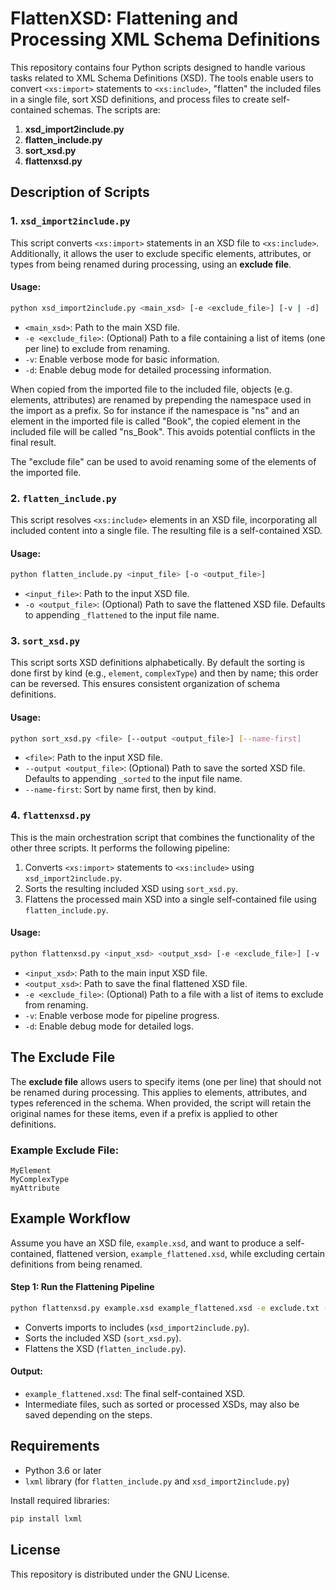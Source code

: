 # FlattenXSD: Flattening and Processing XML Schema Definitions

This repository contains four Python scripts designed to handle various tasks related to XML Schema Definitions (XSD). The tools enable users to convert `<xs:import>` statements to `<xs:include>`, "flatten" the included files in a single file, sort XSD definitions, and process files to create self-contained schemas. The scripts are:

1. **xsd_import2include.py**
2. **flatten_include.py**
3. **sort_xsd.py**
4. **flattenxsd.py**

## Description of Scripts

### 1. `xsd_import2include.py`
This script converts `<xs:import>` statements in an XSD file to `<xs:include>`. Additionally, it allows the user to exclude specific elements, attributes, or types from being renamed during processing, using an **exclude file**.

#### Usage:
```bash
python xsd_import2include.py <main_xsd> [-e <exclude_file>] [-v | -d]
```

- `<main_xsd>`: Path to the main XSD file.
- `-e <exclude_file>`: (Optional) Path to a file containing a list of items (one per line) to exclude from renaming.
- `-v`: Enable verbose mode for basic information.
- `-d`: Enable debug mode for detailed processing information.

When copied from the imported file to the included file, objects (e.g. elements, attributes) are renamed by prepending the namespace used in the import as a prefix. So for instance if the namespace is "ns" and an element in the imported file is called "Book", the copied element in the included file will be called "ns\_Book". This avoids potential conflicts in the final result.

The "exclude file" can be used to avoid renaming some of the elements of the imported file.

### 2. `flatten_include.py`
This script resolves `<xs:include>` elements in an XSD file, incorporating all included content into a single file. The resulting file is a self-contained XSD.

#### Usage:
```bash
python flatten_include.py <input_file> [-o <output_file>]
```

- `<input_file>`: Path to the input XSD file.
- `-o <output_file>`: (Optional) Path to save the flattened XSD file. Defaults to appending `_flattened` to the input file name.

### 3. `sort_xsd.py`
This script sorts XSD definitions alphabetically. By default the sorting is done first by kind (e.g., `element`, `complexType`) and then by name; this order can be reversed. This ensures consistent organization of schema definitions.

#### Usage:
```bash
python sort_xsd.py <file> [--output <output_file>] [--name-first]
```

- `<file>`: Path to the input XSD file.
- `--output <output_file>`: (Optional) Path to save the sorted XSD file. Defaults to appending `_sorted` to the input file name.
- `--name-first`: Sort by name first, then by kind.

### 4. `flattenxsd.py`
This is the main orchestration script that combines the functionality of the other three scripts. It performs the following pipeline:

1. Converts `<xs:import>` statements to `<xs:include>` using `xsd_import2include.py`.
2. Sorts the resulting included XSD using `sort_xsd.py`.
3. Flattens the processed main XSD into a single self-contained file using `flatten_include.py`.

#### Usage:
```bash
python flattenxsd.py <input_xsd> <output_xsd> [-e <exclude_file>] [-v | -d]
```

- `<input_xsd>`: Path to the main input XSD file.
- `<output_xsd>`: Path to save the final flattened XSD file.
- `-e <exclude_file>`: (Optional) Path to a file with a list of items to exclude from renaming.
- `-v`: Enable verbose mode for pipeline progress.
- `-d`: Enable debug mode for detailed logs.

## The Exclude File
The **exclude file** allows users to specify items (one per line) that should not be renamed during processing. This applies to elements, attributes, and types referenced in the schema. When provided, the script will retain the original names for these items, even if a prefix is applied to other definitions.

### Example Exclude File:
```
MyElement
MyComplexType
myAttribute
```

## Example Workflow
Assume you have an XSD file, `example.xsd`, and want to produce a self-contained, flattened version, `example_flattened.xsd`, while excluding certain definitions from being renamed.

#### Step 1: Run the Flattening Pipeline
```bash
python flattenxsd.py example.xsd example_flattened.xsd -e exclude.txt -v
```

- Converts imports to includes (`xsd_import2include.py`).
- Sorts the included XSD (`sort_xsd.py`).
- Flattens the XSD (`flatten_include.py`).

#### Output:
- `example_flattened.xsd`: The final self-contained XSD.
- Intermediate files, such as sorted or processed XSDs, may also be saved depending on the steps.

## Requirements
- Python 3.6 or later
- `lxml` library (for `flatten_include.py` and `xsd_import2include.py`)

Install required libraries:
```bash
pip install lxml
```

## License
This repository is distributed under the GNU License.


